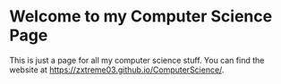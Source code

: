 # Welcome to my Computer Science Page
This is just a page for all my computer science stuff. You can find the website at https://zxtreme03.github.io/ComputerScience/.
